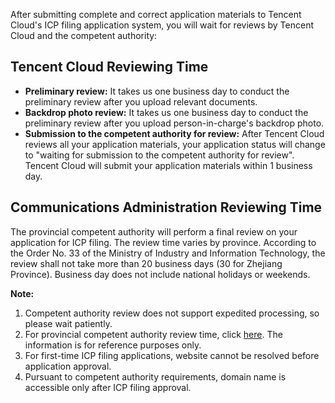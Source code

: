 After submitting complete and correct application materials to Tencent Cloud's ICP filing application system, you will wait for reviews by Tencent Cloud and the competent authority:

## Tencent Cloud Reviewing Time

- **Preliminary review:** It takes us one business day to conduct the preliminary review after you upload relevant documents.
- **Backdrop photo review:** It takes us one business day to conduct the preliminary review after you upload person-in-charge's backdrop photo.
- **Submission to the competent authority for review:** After Tencent Cloud reviews all your application materials, your application status will change to "waiting for submission to the competent authority for review". Tencent Cloud will submit your application materials within 1 business day. 

## Communications Administration Reviewing Time

The provincial competent authority will perform a final review on your application for ICP filing. The review time varies by province. According to the Order No. 33 of the Ministry of Industry and Information Technology, the review shall not take more than 20 business days (30 for Zhejiang Province). Business day does not include national holidays or weekends.

**Note:**

1. Competent authority review does not support expedited processing, so please wait patiently.
2. For provincial competent authority review time, click [here](http://bbs.qcloud.com/thread-20191-1-1.html?_ga=1.178748832.523657676.1528277080). The information is for reference purposes only.
3. For first-time ICP filing applications, website cannot be resolved before application approval.
4. Pursuant to competent authority requirements, domain name is accessible only after ICP filing approval.
